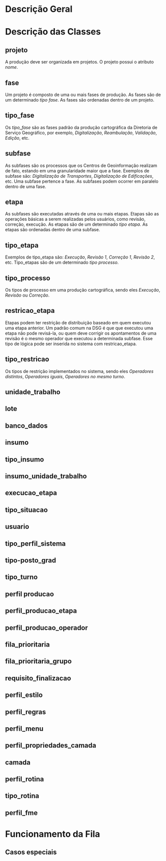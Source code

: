 # Descrição Geral

# Descrição das Classes

## projeto

A produção deve ser organizada em projetos. O projeto possui o atributo _nome_.

## fase

Um projeto é composto de uma ou mais fases de produção. As fases são de um determinado _tipo fase_. As fases são ordenadas dentro de um projeto.

## tipo_fase

Os _tipo_fase_ são as fases padrão da produção cartográfica da Diretoria de Serviço Geográfico, por exemplo, _Digitalização_, _Reambulação_, _Validação_, _Edição_, etc.

## subfase

As subfases são os processos que os Centros de Geoinformação realizam de fato, estando em uma granularidade maior que a fase. Exemplos de subfase são: _Digitalização de Transportes_, _Digitalização de Edificações_, etc.
Uma subfase pertence a fase. As subfases podem ocorrer em paralelo dentro de uma fase.

## etapa

As subfases são executadas através de uma ou mais etapas. Etapas são as operações básicas a serem realizadas pelos usuários, como revisão, correção, execução. As etapas são de um determinado _tipo etapa_. As etapas são ordenadas dentro de uma subfase.

## tipo_etapa

Exemplos de tipo_etapa são: _Execução_, _Revisão 1_, _Correção 1_, _Revisão 2_, etc. Tipo_etapas são de um determinado _tipo processo_.

## tipo_processo

Os tipos de processo em uma produção cartográfica, sendo eles _Execução_, _Revisão_ ou _Correção_.

## restricao_etapa

Etapas podem ter restrição de distribuição baseado em quem executou uma etapa anterior. Um padrão comum na DSG é que que executou uma etapa não pode revisá-la, ou quem deve corrigir os apontamentos de uma revisão é o mesmo operador que executou a determinada subfase. Esse tipo de lógica pode ser inserida no sistema com restricao_etapa.

## tipo_restricao

Os tipos de restrição implementados no sistema, sendo eles _Operadores distintos_, _Operadores iguais_, _Operadores no mesmo turno_.

## unidade_trabalho

## lote

## banco_dados

## insumo

## tipo_insumo

## insumo_unidade_trabalho

## execucao_etapa

## tipo_situacao

## usuario

## tipo_perfil_sistema

## tipo-posto_grad

## tipo_turno

## perfil producao

## perfil_producao_etapa

## perfil_producao_operador

## fila_prioritaria

## fila_prioritaria_grupo

## requisito_finalizacao

## perfil_estilo

## perfil_regras

## perfil_menu

## perfil_propriedades_camada

## camada

## perfil_rotina

## tipo_rotina

## perfil_fme

# Funcionamento da Fila

## Casos especiais